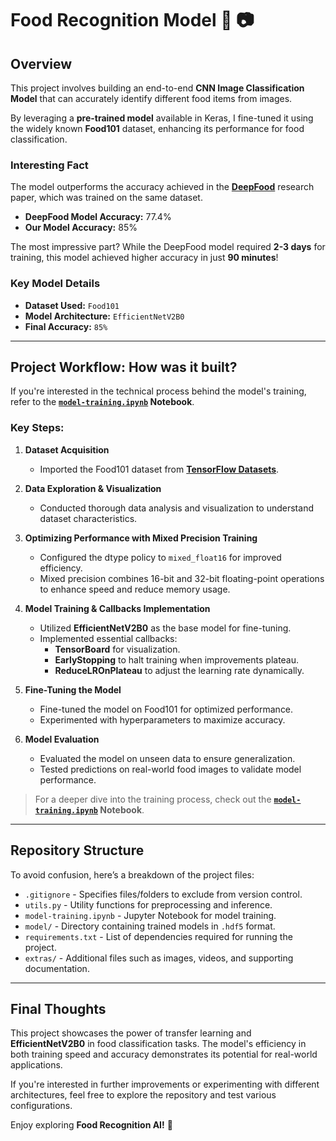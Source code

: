 # Food Recognition Model :hamburger: :camera:

## Overview
This project involves building an end-to-end **CNN Image Classification Model** that can accurately identify different food items from images. 

By leveraging a **pre-trained model** available in Keras, I fine-tuned it using the widely known **Food101** dataset, enhancing its performance for food classification.

### Interesting Fact
The model outperforms the accuracy achieved in the [**DeepFood**](https://arxiv.org/pdf/1606.05675.pdf) research paper, which was trained on the same dataset. 

- **DeepFood Model Accuracy:** 77.4%
- **Our Model Accuracy:** 85%

The most impressive part? While the DeepFood model required **2-3 days** for training, this model achieved higher accuracy in just **90 minutes**!

### Key Model Details
- **Dataset Used:** `Food101`
- **Model Architecture:** `EfficientNetV2B0`
- **Final Accuracy:** `85%`

---

## Project Workflow: How was it built?
If you're interested in the technical process behind the model's training, refer to the **[`model-training.ipynb`](https://github.com/gauravreddy08/food-vision/blob/main/model_training.ipynb) Notebook**.

### Key Steps:
1. **Dataset Acquisition**
   - Imported the Food101 dataset from **[TensorFlow Datasets](https://www.tensorflow.org/datasets)**.

2. **Data Exploration & Visualization**
   - Conducted thorough data analysis and visualization to understand dataset characteristics.

3. **Optimizing Performance with Mixed Precision Training**
   - Configured the dtype policy to `mixed_float16` for improved efficiency.
   - Mixed precision combines 16-bit and 32-bit floating-point operations to enhance speed and reduce memory usage.

4. **Model Training & Callbacks Implementation**
   - Utilized **EfficientNetV2B0** as the base model for fine-tuning.
   - Implemented essential callbacks:
     - **TensorBoard** for visualization.
     - **EarlyStopping** to halt training when improvements plateau.
     - **ReduceLROnPlateau** to adjust the learning rate dynamically.

5. **Fine-Tuning the Model**
   - Fine-tuned the model on Food101 for optimized performance.
   - Experimented with hyperparameters to maximize accuracy.

6. **Model Evaluation**
   - Evaluated the model on unseen data to ensure generalization.
   - Tested predictions on real-world food images to validate model performance.

> For a deeper dive into the training process, check out the **[`model-training.ipynb`](https://github.com/gauravreddy08/food-vision/blob/main/model_training.ipynb) Notebook**.

---

## Repository Structure
To avoid confusion, here’s a breakdown of the project files:

- `.gitignore` - Specifies files/folders to exclude from version control.
- `utils.py` - Utility functions for preprocessing and inference.
- `model-training.ipynb` - Jupyter Notebook for model training.
- `model/` - Directory containing trained models in `.hdf5` format.
- `requirements.txt` - List of dependencies required for running the project.
- `extras/` - Additional files such as images, videos, and supporting documentation.

---

## Final Thoughts
This project showcases the power of transfer learning and **EfficientNetV2B0** in food classification tasks. The model's efficiency in both training speed and accuracy demonstrates its potential for real-world applications.

If you're interested in further improvements or experimenting with different architectures, feel free to explore the repository and test various configurations.

Enjoy exploring **Food Recognition AI!** 🚀
